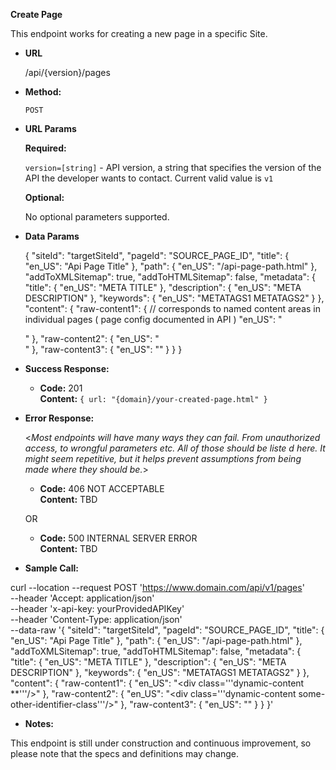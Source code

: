 **Create Page**

  This endpoint works for creating a new page in a specific Site.

* **URL**

  /api/{version}/pages

* **Method:**
  
  `POST`
  
*  **URL Params**

   **Required:**
 
   `version=[string]` - API version, a string that specifies the version of the API the developer wants to contact. Current valid value is `v1`

   **Optional:**
 
   No optional parameters supported.

* **Data Params**

  {
    "siteId": "targetSiteId",
    "pageId":  "SOURCE_PAGE_ID", 
    "title": {
      "en_US": "Api Page Title"
    },
    "path": {
      "en_US": "/api-page-path.html"
    },
    "addToXMLSitemap": true,
    "addToHTMLSitemap": false,
    "metadata": {
      "title": {
        "en_US": "META TITLE"
      },
      "description": {
        "en_US": "META DESCRIPTION"
      },
      "keywords": {
        "en_US":  "METATAGS1 METATAGS2"
      }
    },
    "content": {
      "raw-content1": { // corresponds to named content areas in individual pages ( page config documented in API )
        "en_US": "<div class='dynamic-content **'/>"
      },
      "raw-content2": {
        "en_US": "<div class='dynamic-content some-other-identifier-class'/>"
      },
      "raw-content3": {
        "en_US": ""
      }
    }
  }

* **Success Response:**

  * **Code:** 201 <br />
    **Content:** `{ url: "{domain}/your-created-page.html" }`
 
* **Error Response:**

  <_Most endpoints will have many ways they can fail. From unauthorized access, to wrongful parameters etc. All of those should be liste d here. It might seem repetitive, but it helps prevent assumptions from being made where they should be._>

  * **Code:** 406 NOT ACCEPTABLE <br />
    **Content:** TBD

  OR

  * **Code:** 500 INTERNAL SERVER ERROR <br />
    **Content:** TBD

* **Sample Call:**

 curl --location --request POST 'https://www.domain.com/api/v1/pages' \
--header 'Accept: application/json' \
--header 'x-api-key: yourProvidedAPIKey' \
--header 'Content-Type: application/json' \
--data-raw '{
        "siteId": "targetSiteId",
        "pageId":  "SOURCE_PAGE_ID", 
        "title": {
          "en_US": "Api Page Title"
        },
        "path": {
          "en_US": "/api-page-path.html"
        },
        "addToXMLSitemap": true,
        "addToHTMLSitemap": false,
        "metadata": {
          "title": {
            "en_US": "META TITLE"
          },
          "description": {
            "en_US": "META DESCRIPTION"
          },
          "keywords": {
            "en_US":  "METATAGS1 METATAGS2"
          }
        },
        "content": {
          "raw-content1": {
            "en_US": "<div class='\''dynamic-content **'\''/>"
          },
          "raw-content2": {
            "en_US": "<div class='\''dynamic-content some-other-identifier-class'\''/>"
          },
          "raw-content3": {
            "en_US": ""
          }
        }
      }'

* **Notes:**

 This endpoint is still under construction and continuous improvement, so please note that the specs and definitions may change.

